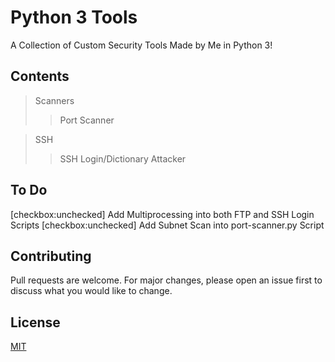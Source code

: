 # Python 3 Tools #

A Collection of Custom Security Tools Made by Me in Python 3!

## Contents ##
> Scanners
>> Port Scanner

> SSH
>> SSH Login/Dictionary Attacker

## To Do ## 

[checkbox:unchecked] Add Multiprocessing into both FTP and SSH Login Scripts
[checkbox:unchecked] Add Subnet Scan into port-scanner.py Script

## Contributing ## 

Pull requests are welcome. For major changes, please open an issue first to discuss what you would like to change.

## License ## 

[MIT](https://choosealicense.com/licenses/mit/)
